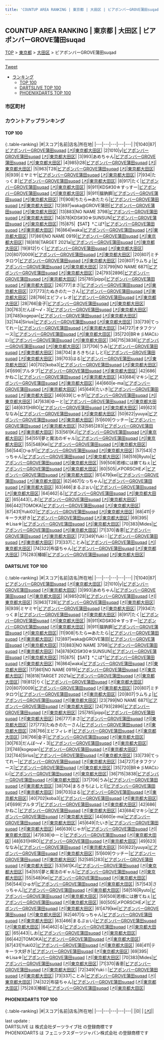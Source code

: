 ```yaml
---
title: 'COUNTUP AREA RANKING | 東京都 | 大田区 | ビアポンバーGROVE蒲田suqad'
---
```

## COUNTUP AREA RANKING | 東京都 | 大田区 | ビアポンバーGROVE蒲田suqad

[TOP](/darts/rank/) > [東京都](/darts/rank/東京都/) > [大田区](/darts/rank/東京都/大田区/) > ビアポンバーGROVE蒲田suqad

___

<a href="https://twitter.com/share?ref_src=twsrc%5Etfw" data-text="COUNTUP AREA RANKING | 東京都大田区ビアポンバーGROVE蒲田suqad" class="twitter-share-button" data-hashtags="DARTSLIVE,PHOENIXDARTS,darts,ダーツ" data-show-count="false">Tweet</a>

* [ランキング](#カウントアップランキング)
    * [TOP 100](#top-100)
    * [DARTSLIVE TOP 100](#dartslive-top-100)
    * [PHOENIXDARTS TOP 100](#phoenixdarts-top-100)

### 市区町村

<ul>

</ul>

### カウントアップランキング

#### TOP 100



{:.table-ranking}
|#|スコア|名前|店名|所在地|
|---|---|---|---|---|
|1|1040|<span class="rank-name-dl">87</span>|<a href="/darts/rank/shops/d3b8b5ba0610485afec1ae84bb28bd87.html">ビアポンバーGROVE蒲田suqad</a> <a href="https://search.dartslive.com/jp/shop/d3b8b5ba0610485afec1ae84bb28bd87">[↗]</a>|<a href="/darts/rank/東京都/大田区">東京都大田区</a>|
|2|1010|<span class="rank-name-dl">y</span>|<a href="/darts/rank/shops/d3b8b5ba0610485afec1ae84bb28bd87.html">ビアポンバーGROVE蒲田suqad</a> <a href="https://search.dartslive.com/jp/shop/d3b8b5ba0610485afec1ae84bb28bd87">[↗]</a>|<a href="/darts/rank/東京都/大田区">東京都大田区</a>|
|3|993|<span class="rank-name-dl">あめちゃん</span>|<a href="/darts/rank/shops/d3b8b5ba0610485afec1ae84bb28bd87.html">ビアポンバーGROVE蒲田suqad</a> <a href="https://search.dartslive.com/jp/shop/d3b8b5ba0610485afec1ae84bb28bd87">[↗]</a>|<a href="/darts/rank/東京都/大田区">東京都大田区</a>|
|4|985|<span class="rank-name-dl">t28</span>|<a href="/darts/rank/shops/d3b8b5ba0610485afec1ae84bb28bd87.html">ビアポンバーGROVE蒲田suqad</a> <a href="https://search.dartslive.com/jp/shop/d3b8b5ba0610485afec1ae84bb28bd87">[↗]</a>|<a href="/darts/rank/東京都/大田区">東京都大田区</a>|
|5|963|<span class="rank-name-dl">T28</span>|<a href="/darts/rank/shops/d3b8b5ba0610485afec1ae84bb28bd87.html">ビアポンバーGROVE蒲田suqad</a> <a href="https://search.dartslive.com/jp/shop/d3b8b5ba0610485afec1ae84bb28bd87">[↗]</a>|<a href="/darts/rank/東京都/大田区">東京都大田区</a>|
|6|939|<span class="rank-name-dl">ミヤミヤ</span>|<a href="/darts/rank/shops/d3b8b5ba0610485afec1ae84bb28bd87.html">ビアポンバーGROVE蒲田suqad</a> <a href="https://search.dartslive.com/jp/shop/d3b8b5ba0610485afec1ae84bb28bd87">[↗]</a>|<a href="/darts/rank/東京都/大田区">東京都大田区</a>|
|7|934|<span class="rank-name-dl">たっくま</span>|<a href="/darts/rank/shops/d3b8b5ba0610485afec1ae84bb28bd87.html">ビアポンバーGROVE蒲田suqad</a> <a href="https://search.dartslive.com/jp/shop/d3b8b5ba0610485afec1ae84bb28bd87">[↗]</a>|<a href="/darts/rank/東京都/大田区">東京都大田区</a>|
|8|917|<span class="rank-name-dl">たく</span>|<a href="/darts/rank/shops/d3b8b5ba0610485afec1ae84bb28bd87.html">ビアポンバーGROVE蒲田suqad</a> <a href="https://search.dartslive.com/jp/shop/d3b8b5ba0610485afec1ae84bb28bd87">[↗]</a>|<a href="/darts/rank/東京都/大田区">東京都大田区</a>|
|9|911|<span class="rank-name-dl">KDS#30☆すっすー</span>|<a href="/darts/rank/shops/d3b8b5ba0610485afec1ae84bb28bd87.html">ビアポンバーGROVE蒲田suqad</a> <a href="https://search.dartslive.com/jp/shop/d3b8b5ba0610485afec1ae84bb28bd87">[↗]</a>|<a href="/darts/rank/東京都/大田区">東京都大田区</a>|
|9|911|<span class="rank-name-dl">膃肭臍</span>|<a href="/darts/rank/shops/d3b8b5ba0610485afec1ae84bb28bd87.html">ビアポンバーGROVE蒲田suqad</a> <a href="https://search.dartslive.com/jp/shop/d3b8b5ba0610485afec1ae84bb28bd87">[↗]</a>|<a href="/darts/rank/東京都/大田区">東京都大田区</a>|
|11|908|<span class="rank-name-dl">ちたら∞あたたら</span>|<a href="/darts/rank/shops/d3b8b5ba0610485afec1ae84bb28bd87.html">ビアポンバーGROVE蒲田suqad</a> <a href="https://search.dartslive.com/jp/shop/d3b8b5ba0610485afec1ae84bb28bd87">[↗]</a>|<a href="/darts/rank/東京都/大田区">東京都大田区</a>|
|12|897|<span class="rank-name-dl">waka@GROVE蒲田</span>|<a href="/darts/rank/shops/d3b8b5ba0610485afec1ae84bb28bd87.html">ビアポンバーGROVE蒲田suqad</a> <a href="https://search.dartslive.com/jp/shop/d3b8b5ba0610485afec1ae84bb28bd87">[↗]</a>|<a href="/darts/rank/東京都/大田区">東京都大田区</a>|
|13|883|<span class="rank-name-dl">NO NAME 3798</span>|<a href="/darts/rank/shops/d3b8b5ba0610485afec1ae84bb28bd87.html">ビアポンバーGROVE蒲田suqad</a> <a href="https://search.dartslive.com/jp/shop/d3b8b5ba0610485afec1ae84bb28bd87">[↗]</a>|<a href="/darts/rank/東京都/大田区">東京都大田区</a>|
|14|878|<span class="rank-name-dl">KDS#30☆SUNSUN</span>|<a href="/darts/rank/shops/d3b8b5ba0610485afec1ae84bb28bd87.html">ビアポンバーGROVE蒲田suqad</a> <a href="https://search.dartslive.com/jp/shop/d3b8b5ba0610485afec1ae84bb28bd87">[↗]</a>|<a href="/darts/rank/東京都/大田区">東京都大田区</a>|
|15|875|<span class="rank-name-dl">【SAT】†こば†</span>|<a href="/darts/rank/shops/d3b8b5ba0610485afec1ae84bb28bd87.html">ビアポンバーGROVE蒲田suqad</a> <a href="https://search.dartslive.com/jp/shop/d3b8b5ba0610485afec1ae84bb28bd87">[↗]</a>|<a href="/darts/rank/東京都/大田区">東京都大田区</a>|
|16|864|<span class="rank-name-dl">waka</span>|<a href="/darts/rank/shops/d3b8b5ba0610485afec1ae84bb28bd87.html">ビアポンバーGROVE蒲田suqad</a> <a href="https://search.dartslive.com/jp/shop/d3b8b5ba0610485afec1ae84bb28bd87">[↗]</a>|<a href="/darts/rank/東京都/大田区">東京都大田区</a>|
|17|861|<span class="rank-name-dl">NO NAME 0919</span>|<a href="/darts/rank/shops/d3b8b5ba0610485afec1ae84bb28bd87.html">ビアポンバーGROVE蒲田suqad</a> <a href="https://search.dartslive.com/jp/shop/d3b8b5ba0610485afec1ae84bb28bd87">[↗]</a>|<a href="/darts/rank/東京都/大田区">東京都大田区</a>|
|18|818|<span class="rank-name-dl">TARGET 2021a</span>|<a href="/darts/rank/shops/d3b8b5ba0610485afec1ae84bb28bd87.html">ビアポンバーGROVE蒲田suqad</a> <a href="https://search.dartslive.com/jp/shop/d3b8b5ba0610485afec1ae84bb28bd87">[↗]</a>|<a href="/darts/rank/東京都/大田区">東京都大田区</a>|
|19|812|<span class="rank-name-dl">りく</span>|<a href="/darts/rank/shops/d3b8b5ba0610485afec1ae84bb28bd87.html">ビアポンバーGROVE蒲田suqad</a> <a href="https://search.dartslive.com/jp/shop/d3b8b5ba0610485afec1ae84bb28bd87">[↗]</a>|<a href="/darts/rank/東京都/大田区">東京都大田区</a>|
|20|807|<span class="rank-name-dl">0009</span>|<a href="/darts/rank/shops/d3b8b5ba0610485afec1ae84bb28bd87.html">ビアポンバーGROVE蒲田suqad</a> <a href="https://search.dartslive.com/jp/shop/d3b8b5ba0610485afec1ae84bb28bd87">[↗]</a>|<a href="/darts/rank/東京都/大田区">東京都大田区</a>|
|20|807|<span class="rank-name-dl">ミチタロウ</span>|<a href="/darts/rank/shops/d3b8b5ba0610485afec1ae84bb28bd87.html">ビアポンバーGROVE蒲田suqad</a> <a href="https://search.dartslive.com/jp/shop/d3b8b5ba0610485afec1ae84bb28bd87">[↗]</a>|<a href="/darts/rank/東京都/大田区">東京都大田区</a>|
|20|807|<span class="rank-name-dl">ラムちょ</span>|<a href="/darts/rank/shops/d3b8b5ba0610485afec1ae84bb28bd87.html">ビアポンバーGROVE蒲田suqad</a> <a href="https://search.dartslive.com/jp/shop/d3b8b5ba0610485afec1ae84bb28bd87">[↗]</a>|<a href="/darts/rank/東京都/大田区">東京都大田区</a>|
|23|799|<span class="rank-name-dl">NO NAME 6871</span>|<a href="/darts/rank/shops/d3b8b5ba0610485afec1ae84bb28bd87.html">ビアポンバーGROVE蒲田suqad</a> <a href="https://search.dartslive.com/jp/shop/d3b8b5ba0610485afec1ae84bb28bd87">[↗]</a>|<a href="/darts/rank/東京都/大田区">東京都大田区</a>|
|24|793|<span class="rank-name-dl">2896</span>|<a href="/darts/rank/shops/d3b8b5ba0610485afec1ae84bb28bd87.html">ビアポンバーGROVE蒲田suqad</a> <a href="https://search.dartslive.com/jp/shop/d3b8b5ba0610485afec1ae84bb28bd87">[↗]</a>|<a href="/darts/rank/東京都/大田区">東京都大田区</a>|
|25|785|<span class="rank-name-dl">pippi</span>|<a href="/darts/rank/shops/d3b8b5ba0610485afec1ae84bb28bd87.html">ビアポンバーGROVE蒲田suqad</a> <a href="https://search.dartslive.com/jp/shop/d3b8b5ba0610485afec1ae84bb28bd87">[↗]</a>|<a href="/darts/rank/東京都/大田区">東京都大田区</a>|
|26|777|<span class="rank-name-dl">まさ</span>|<a href="/darts/rank/shops/d3b8b5ba0610485afec1ae84bb28bd87.html">ビアポンバーGROVE蒲田suqad</a> <a href="https://search.dartslive.com/jp/shop/d3b8b5ba0610485afec1ae84bb28bd87">[↗]</a>|<a href="/darts/rank/東京都/大田区">東京都大田区</a>|
|27|773|<span class="rank-name-dl">たぬきのたーさん</span>|<a href="/darts/rank/shops/d3b8b5ba0610485afec1ae84bb28bd87.html">ビアポンバーGROVE蒲田suqad</a> <a href="https://search.dartslive.com/jp/shop/d3b8b5ba0610485afec1ae84bb28bd87">[↗]</a>|<a href="/darts/rank/東京都/大田区">東京都大田区</a>|
|28|766|<span class="rank-name-dl">エビフィレオ</span>|<a href="/darts/rank/shops/d3b8b5ba0610485afec1ae84bb28bd87.html">ビアポンバーGROVE蒲田suqad</a> <a href="https://search.dartslive.com/jp/shop/d3b8b5ba0610485afec1ae84bb28bd87">[↗]</a>|<a href="/darts/rank/東京都/大田区">東京都大田区</a>|
|28|766|<span class="rank-name-dl">金子</span>|<a href="/darts/rank/shops/d3b8b5ba0610485afec1ae84bb28bd87.html">ビアポンバーGROVE蒲田suqad</a> <a href="https://search.dartslive.com/jp/shop/d3b8b5ba0610485afec1ae84bb28bd87">[↗]</a>|<a href="/darts/rank/東京都/大田区">東京都大田区</a>|
|30|763|<span class="rank-name-dl">だんぼ〜√・3</span>|<a href="/darts/rank/shops/d3b8b5ba0610485afec1ae84bb28bd87.html">ビアポンバーGROVE蒲田suqad</a> <a href="https://search.dartslive.com/jp/shop/d3b8b5ba0610485afec1ae84bb28bd87">[↗]</a>|<a href="/darts/rank/東京都/大田区">東京都大田区</a>|
|31|748|<span class="rank-name-dl">kogepan</span>|<a href="/darts/rank/shops/d3b8b5ba0610485afec1ae84bb28bd87.html">ビアポンバーGROVE蒲田suqad</a> <a href="https://search.dartslive.com/jp/shop/d3b8b5ba0610485afec1ae84bb28bd87">[↗]</a>|<a href="/darts/rank/東京都/大田区">東京都大田区</a>|
|32|744|<span class="rank-name-dl">Sirius</span>|<a href="/darts/rank/shops/d3b8b5ba0610485afec1ae84bb28bd87.html">ビアポンバーGROVE蒲田suqad</a> <a href="https://search.dartslive.com/jp/shop/d3b8b5ba0610485afec1ae84bb28bd87">[↗]</a>|<a href="/darts/rank/東京都/大田区">東京都大田区</a>|
|33|739|<span class="rank-name-dl">てってれー</span>|<a href="/darts/rank/shops/d3b8b5ba0610485afec1ae84bb28bd87.html">ビアポンバーGROVE蒲田suqad</a> <a href="https://search.dartslive.com/jp/shop/d3b8b5ba0610485afec1ae84bb28bd87">[↗]</a>|<a href="/darts/rank/東京都/大田区">東京都大田区</a>|
|34|727|<span class="rank-name-dl">オタフクソース</span>|<a href="/darts/rank/shops/d3b8b5ba0610485afec1ae84bb28bd87.html">ビアポンバーGROVE蒲田suqad</a> <a href="https://search.dartslive.com/jp/shop/d3b8b5ba0610485afec1ae84bb28bd87">[↗]</a>|<a href="/darts/rank/東京都/大田区">東京都大田区</a>|
|35|720|<span class="rank-name-dl">BR☆彡MACﾙﾝﾙﾝ</span>|<a href="/darts/rank/shops/d3b8b5ba0610485afec1ae84bb28bd87.html">ビアポンバーGROVE蒲田suqad</a> <a href="https://search.dartslive.com/jp/shop/d3b8b5ba0610485afec1ae84bb28bd87">[↗]</a>|<a href="/darts/rank/東京都/大田区">東京都大田区</a>|
|36|715|<span class="rank-name-dl">3838</span>|<a href="/darts/rank/shops/d3b8b5ba0610485afec1ae84bb28bd87.html">ビアポンバーGROVE蒲田suqad</a> <a href="https://search.dartslive.com/jp/shop/d3b8b5ba0610485afec1ae84bb28bd87">[↗]</a>|<a href="/darts/rank/東京都/大田区">東京都大田区</a>|
|37|706|<span class="rank-name-dl">うみ</span>|<a href="/darts/rank/shops/d3b8b5ba0610485afec1ae84bb28bd87.html">ビアポンバーGROVE蒲田suqad</a> <a href="https://search.dartslive.com/jp/shop/d3b8b5ba0610485afec1ae84bb28bd87">[↗]</a>|<a href="/darts/rank/東京都/大田区">東京都大田区</a>|
|38|704|<span class="rank-name-dl">まろきち(よしと)</span>|<a href="/darts/rank/shops/d3b8b5ba0610485afec1ae84bb28bd87.html">ビアポンバーGROVE蒲田suqad</a> <a href="https://search.dartslive.com/jp/shop/d3b8b5ba0610485afec1ae84bb28bd87">[↗]</a>|<a href="/darts/rank/東京都/大田区">東京都大田区</a>|
|39|703|<span class="rank-name-dl">はる</span>|<a href="/darts/rank/shops/d3b8b5ba0610485afec1ae84bb28bd87.html">ビアポンバーGROVE蒲田suqad</a> <a href="https://search.dartslive.com/jp/shop/d3b8b5ba0610485afec1ae84bb28bd87">[↗]</a>|<a href="/darts/rank/東京都/大田区">東京都大田区</a>|
|40|702|<span class="rank-name-dl">koba3</span>|<a href="/darts/rank/shops/d3b8b5ba0610485afec1ae84bb28bd87.html">ビアポンバーGROVE蒲田suqad</a> <a href="https://search.dartslive.com/jp/shop/d3b8b5ba0610485afec1ae84bb28bd87">[↗]</a>|<a href="/darts/rank/東京都/大田区">東京都大田区</a>|
|41|699|<span class="rank-name-dl">プルタブ</span>|<a href="/darts/rank/shops/d3b8b5ba0610485afec1ae84bb28bd87.html">ビアポンバーGROVE蒲田suqad</a> <a href="https://search.dartslive.com/jp/shop/d3b8b5ba0610485afec1ae84bb28bd87">[↗]</a>|<a href="/darts/rank/東京都/大田区">東京都大田区</a>|
|42|686|<span class="rank-name-dl">かねこ</span>|<a href="/darts/rank/shops/d3b8b5ba0610485afec1ae84bb28bd87.html">ビアポンバーGROVE蒲田suqad</a> <a href="https://search.dartslive.com/jp/shop/d3b8b5ba0610485afec1ae84bb28bd87">[↗]</a>|<a href="/darts/rank/東京都/大田区">東京都大田区</a>|
|43|684|<span class="rank-name-dl">マキシ</span>|<a href="/darts/rank/shops/d3b8b5ba0610485afec1ae84bb28bd87.html">ビアポンバーGROVE蒲田suqad</a> <a href="https://search.dartslive.com/jp/shop/d3b8b5ba0610485afec1ae84bb28bd87">[↗]</a>|<a href="/darts/rank/東京都/大田区">東京都大田区</a>|
|44|660|<span class="rank-name-dl">e-ma</span>|<a href="/darts/rank/shops/d3b8b5ba0610485afec1ae84bb28bd87.html">ビアポンバーGROVE蒲田suqad</a> <a href="https://search.dartslive.com/jp/shop/d3b8b5ba0610485afec1ae84bb28bd87">[↗]</a>|<a href="/darts/rank/東京都/大田区">東京都大田区</a>|
|45|649|<span class="rank-name-dl">たいき</span>|<a href="/darts/rank/shops/d3b8b5ba0610485afec1ae84bb28bd87.html">ビアポンバーGROVE蒲田suqad</a> <a href="https://search.dartslive.com/jp/shop/d3b8b5ba0610485afec1ae84bb28bd87">[↗]</a>|<a href="/darts/rank/東京都/大田区">東京都大田区</a>|
|46|639|<span class="rank-name-dl">じゃが</span>|<a href="/darts/rank/shops/d3b8b5ba0610485afec1ae84bb28bd87.html">ビアポンバーGROVE蒲田suqad</a> <a href="https://search.dartslive.com/jp/shop/d3b8b5ba0610485afec1ae84bb28bd87">[↗]</a>|<a href="/darts/rank/東京都/大田区">東京都大田区</a>|
|47|638|<span class="rank-name-dl">ゆーと</span>|<a href="/darts/rank/shops/d3b8b5ba0610485afec1ae84bb28bd87.html">ビアポンバーGROVE蒲田suqad</a> <a href="https://search.dartslive.com/jp/shop/d3b8b5ba0610485afec1ae84bb28bd87">[↗]</a>|<a href="/darts/rank/東京都/大田区">東京都大田区</a>|
|48|631|<span class="rank-name-dl">HIRO</span>|<a href="/darts/rank/shops/d3b8b5ba0610485afec1ae84bb28bd87.html">ビアポンバーGROVE蒲田suqad</a> <a href="https://search.dartslive.com/jp/shop/d3b8b5ba0610485afec1ae84bb28bd87">[↗]</a>|<a href="/darts/rank/東京都/大田区">東京都大田区</a>|
|49|623|<span class="rank-name-dl">ななみ</span>|<a href="/darts/rank/shops/d3b8b5ba0610485afec1ae84bb28bd87.html">ビアポンバーGROVE蒲田suqad</a> <a href="https://search.dartslive.com/jp/shop/d3b8b5ba0610485afec1ae84bb28bd87">[↗]</a>|<a href="/darts/rank/東京都/大田区">東京都大田区</a>|
|50|622|<span class="rank-name-dl">yuuya</span>|<a href="/darts/rank/shops/d3b8b5ba0610485afec1ae84bb28bd87.html">ビアポンバーGROVE蒲田suqad</a> <a href="https://search.dartslive.com/jp/shop/d3b8b5ba0610485afec1ae84bb28bd87">[↗]</a>|<a href="/darts/rank/東京都/大田区">東京都大田区</a>|
|51|609|<span class="rank-name-dl">ウッチー</span>|<a href="/darts/rank/shops/d3b8b5ba0610485afec1ae84bb28bd87.html">ビアポンバーGROVE蒲田suqad</a> <a href="https://search.dartslive.com/jp/shop/d3b8b5ba0610485afec1ae84bb28bd87">[↗]</a>|<a href="/darts/rank/東京都/大田区">東京都大田区</a>|
|52|585|<span class="rank-name-dl">283</span>|<a href="/darts/rank/shops/d3b8b5ba0610485afec1ae84bb28bd87.html">ビアポンバーGROVE蒲田suqad</a> <a href="https://search.dartslive.com/jp/shop/d3b8b5ba0610485afec1ae84bb28bd87">[↗]</a>|<a href="/darts/rank/東京都/大田区">東京都大田区</a>|
|53|561|<span class="rank-name-dl">KJ</span>|<a href="/darts/rank/shops/d3b8b5ba0610485afec1ae84bb28bd87.html">ビアポンバーGROVE蒲田suqad</a> <a href="https://search.dartslive.com/jp/shop/d3b8b5ba0610485afec1ae84bb28bd87">[↗]</a>|<a href="/darts/rank/東京都/大田区">東京都大田区</a>|
|54|551|<span class="rank-name-dl">夢と魔法のギャル</span>|<a href="/darts/rank/shops/d3b8b5ba0610485afec1ae84bb28bd87.html">ビアポンバーGROVE蒲田suqad</a> <a href="https://search.dartslive.com/jp/shop/d3b8b5ba0610485afec1ae84bb28bd87">[↗]</a>|<a href="/darts/rank/東京都/大田区">東京都大田区</a>|
|55|548|<span class="rank-name-dl">Kei</span>|<a href="/darts/rank/shops/d3b8b5ba0610485afec1ae84bb28bd87.html">ビアポンバーGROVE蒲田suqad</a> <a href="https://search.dartslive.com/jp/shop/d3b8b5ba0610485afec1ae84bb28bd87">[↗]</a>|<a href="/darts/rank/東京都/大田区">東京都大田区</a>|
|56|544|<span class="rank-name-dl">ひゅが</span>|<a href="/darts/rank/shops/d3b8b5ba0610485afec1ae84bb28bd87.html">ビアポンバーGROVE蒲田suqad</a> <a href="https://search.dartslive.com/jp/shop/d3b8b5ba0610485afec1ae84bb28bd87">[↗]</a>|<a href="/darts/rank/東京都/大田区">東京都大田区</a>|
|57|543|<span class="rank-name-dl">さっちゃん</span>|<a href="/darts/rank/shops/d3b8b5ba0610485afec1ae84bb28bd87.html">ビアポンバーGROVE蒲田suqad</a> <a href="https://search.dartslive.com/jp/shop/d3b8b5ba0610485afec1ae84bb28bd87">[↗]</a>|<a href="/darts/rank/東京都/大田区">東京都大田区</a>|
|58|516|<span class="rank-name-dl">Ryuto</span>|<a href="/darts/rank/shops/d3b8b5ba0610485afec1ae84bb28bd87.html">ビアポンバーGROVE蒲田suqad</a> <a href="https://search.dartslive.com/jp/shop/d3b8b5ba0610485afec1ae84bb28bd87">[↗]</a>|<a href="/darts/rank/東京都/大田区">東京都大田区</a>|
|59|508|<span class="rank-name-dl">若様には勝てねぇ</span>|<a href="/darts/rank/shops/d3b8b5ba0610485afec1ae84bb28bd87.html">ビアポンバーGROVE蒲田suqad</a> <a href="https://search.dartslive.com/jp/shop/d3b8b5ba0610485afec1ae84bb28bd87">[↗]</a>|<a href="/darts/rank/東京都/大田区">東京都大田区</a>|
|60|505|<span class="rank-name-dl">〆PORSCHE〆</span>|<a href="/darts/rank/shops/d3b8b5ba0610485afec1ae84bb28bd87.html">ビアポンバーGROVE蒲田suqad</a> <a href="https://search.dartslive.com/jp/shop/d3b8b5ba0610485afec1ae84bb28bd87">[↗]</a>|<a href="/darts/rank/東京都/大田区">東京都大田区</a>|
|61|479|<span class="rank-name-dl">kei</span>|<a href="/darts/rank/shops/d3b8b5ba0610485afec1ae84bb28bd87.html">ビアポンバーGROVE蒲田suqad</a> <a href="https://search.dartslive.com/jp/shop/d3b8b5ba0610485afec1ae84bb28bd87">[↗]</a>|<a href="/darts/rank/東京都/大田区">東京都大田区</a>|
|62|467|<span class="rank-name-dl">なっちゃん</span>|<a href="/darts/rank/shops/d3b8b5ba0610485afec1ae84bb28bd87.html">ビアポンバーGROVE蒲田suqad</a> <a href="https://search.dartslive.com/jp/shop/d3b8b5ba0610485afec1ae84bb28bd87">[↗]</a>|<a href="/darts/rank/東京都/大田区">東京都大田区</a>|
|63|466|<span class="rank-name-dl">まるぷぉい</span>|<a href="/darts/rank/shops/d3b8b5ba0610485afec1ae84bb28bd87.html">ビアポンバーGROVE蒲田suqad</a> <a href="https://search.dartslive.com/jp/shop/d3b8b5ba0610485afec1ae84bb28bd87">[↗]</a>|<a href="/darts/rank/東京都/大田区">東京都大田区</a>|
|64|462|<span class="rank-name-dl">る</span>|<a href="/darts/rank/shops/d3b8b5ba0610485afec1ae84bb28bd87.html">ビアポンバーGROVE蒲田suqad</a> <a href="https://search.dartslive.com/jp/shop/d3b8b5ba0610485afec1ae84bb28bd87">[↗]</a>|<a href="/darts/rank/東京都/大田区">東京都大田区</a>|
|65|443|<span class="rank-name-dl">しお</span>|<a href="/darts/rank/shops/d3b8b5ba0610485afec1ae84bb28bd87.html">ビアポンバーGROVE蒲田suqad</a> <a href="https://search.dartslive.com/jp/shop/d3b8b5ba0610485afec1ae84bb28bd87">[↗]</a>|<a href="/darts/rank/東京都/大田区">東京都大田区</a>|
|66|442|<span class="rank-name-dl">TOMOKA</span>|<a href="/darts/rank/shops/d3b8b5ba0610485afec1ae84bb28bd87.html">ビアポンバーGROVE蒲田suqad</a> <a href="https://search.dartslive.com/jp/shop/d3b8b5ba0610485afec1ae84bb28bd87">[↗]</a>|<a href="/darts/rank/東京都/大田区">東京都大田区</a>|
|67|431|<span class="rank-name-dl">Yuki02</span>|<a href="/darts/rank/shops/d3b8b5ba0610485afec1ae84bb28bd87.html">ビアポンバーGROVE蒲田suqad</a> <a href="https://search.dartslive.com/jp/shop/d3b8b5ba0610485afec1ae84bb28bd87">[↗]</a>|<a href="/darts/rank/東京都/大田区">東京都大田区</a>|
|68|411|<span class="rank-name-dl">テキーラ大好き</span>|<a href="/darts/rank/shops/d3b8b5ba0610485afec1ae84bb28bd87.html">ビアポンバーGROVE蒲田suqad</a> <a href="https://search.dartslive.com/jp/shop/d3b8b5ba0610485afec1ae84bb28bd87">[↗]</a>|<a href="/darts/rank/東京都/大田区">東京都大田区</a>|
|69|395|<span class="rank-name-dl">☆Lisa☆</span>|<a href="/darts/rank/shops/d3b8b5ba0610485afec1ae84bb28bd87.html">ビアポンバーGROVE蒲田suqad</a> <a href="https://search.dartslive.com/jp/shop/d3b8b5ba0610485afec1ae84bb28bd87">[↗]</a>|<a href="/darts/rank/東京都/大田区">東京都大田区</a>|
|70|383|<span class="rank-name-dl">Mides</span>|<a href="/darts/rank/shops/d3b8b5ba0610485afec1ae84bb28bd87.html">ビアポンバーGROVE蒲田suqad</a> <a href="https://search.dartslive.com/jp/shop/d3b8b5ba0610485afec1ae84bb28bd87">[↗]</a>|<a href="/darts/rank/東京都/大田区">東京都大田区</a>|
|71|370|<span class="rank-name-dl">香恵</span>|<a href="/darts/rank/shops/d3b8b5ba0610485afec1ae84bb28bd87.html">ビアポンバーGROVE蒲田suqad</a> <a href="https://search.dartslive.com/jp/shop/d3b8b5ba0610485afec1ae84bb28bd87">[↗]</a>|<a href="/darts/rank/東京都/大田区">東京都大田区</a>|
|72|349|<span class="rank-name-dl">Yuki☃︎</span>|<a href="/darts/rank/shops/d3b8b5ba0610485afec1ae84bb28bd87.html">ビアポンバーGROVE蒲田suqad</a> <a href="https://search.dartslive.com/jp/shop/d3b8b5ba0610485afec1ae84bb28bd87">[↗]</a>|<a href="/darts/rank/東京都/大田区">東京都大田区</a>|
|73|337|<span class="rank-name-dl">ことみ</span>|<a href="/darts/rank/shops/d3b8b5ba0610485afec1ae84bb28bd87.html">ビアポンバーGROVE蒲田suqad</a> <a href="https://search.dartslive.com/jp/shop/d3b8b5ba0610485afec1ae84bb28bd87">[↗]</a>|<a href="/darts/rank/東京都/大田区">東京都大田区</a>|
|74|322|<span class="rank-name-dl">布袋ちゃん</span>|<a href="/darts/rank/shops/d3b8b5ba0610485afec1ae84bb28bd87.html">ビアポンバーGROVE蒲田suqad</a> <a href="https://search.dartslive.com/jp/shop/d3b8b5ba0610485afec1ae84bb28bd87">[↗]</a>|<a href="/darts/rank/東京都/大田区">東京都大田区</a>|
|75|283|<span class="rank-name-dl">椿姫</span>|<a href="/darts/rank/shops/d3b8b5ba0610485afec1ae84bb28bd87.html">ビアポンバーGROVE蒲田suqad</a> <a href="https://search.dartslive.com/jp/shop/d3b8b5ba0610485afec1ae84bb28bd87">[↗]</a>|<a href="/darts/rank/東京都/大田区">東京都大田区</a>|


#### DARTSLIVE TOP 100



{:.table-ranking}
|#|スコア|名前|店名|所在地|
|---|---|---|---|---|
|1|1040|<span class="rank-name-dl">87</span>|<a href="/darts/rank/shops/d3b8b5ba0610485afec1ae84bb28bd87.html">ビアポンバーGROVE蒲田suqad</a> <a href="https://search.dartslive.com/jp/shop/d3b8b5ba0610485afec1ae84bb28bd87">[↗]</a>|<a href="/darts/rank/東京都/大田区">東京都大田区</a>|
|2|1010|<span class="rank-name-dl">y</span>|<a href="/darts/rank/shops/d3b8b5ba0610485afec1ae84bb28bd87.html">ビアポンバーGROVE蒲田suqad</a> <a href="https://search.dartslive.com/jp/shop/d3b8b5ba0610485afec1ae84bb28bd87">[↗]</a>|<a href="/darts/rank/東京都/大田区">東京都大田区</a>|
|3|993|<span class="rank-name-dl">あめちゃん</span>|<a href="/darts/rank/shops/d3b8b5ba0610485afec1ae84bb28bd87.html">ビアポンバーGROVE蒲田suqad</a> <a href="https://search.dartslive.com/jp/shop/d3b8b5ba0610485afec1ae84bb28bd87">[↗]</a>|<a href="/darts/rank/東京都/大田区">東京都大田区</a>|
|4|985|<span class="rank-name-dl">t28</span>|<a href="/darts/rank/shops/d3b8b5ba0610485afec1ae84bb28bd87.html">ビアポンバーGROVE蒲田suqad</a> <a href="https://search.dartslive.com/jp/shop/d3b8b5ba0610485afec1ae84bb28bd87">[↗]</a>|<a href="/darts/rank/東京都/大田区">東京都大田区</a>|
|5|963|<span class="rank-name-dl">T28</span>|<a href="/darts/rank/shops/d3b8b5ba0610485afec1ae84bb28bd87.html">ビアポンバーGROVE蒲田suqad</a> <a href="https://search.dartslive.com/jp/shop/d3b8b5ba0610485afec1ae84bb28bd87">[↗]</a>|<a href="/darts/rank/東京都/大田区">東京都大田区</a>|
|6|939|<span class="rank-name-dl">ミヤミヤ</span>|<a href="/darts/rank/shops/d3b8b5ba0610485afec1ae84bb28bd87.html">ビアポンバーGROVE蒲田suqad</a> <a href="https://search.dartslive.com/jp/shop/d3b8b5ba0610485afec1ae84bb28bd87">[↗]</a>|<a href="/darts/rank/東京都/大田区">東京都大田区</a>|
|7|934|<span class="rank-name-dl">たっくま</span>|<a href="/darts/rank/shops/d3b8b5ba0610485afec1ae84bb28bd87.html">ビアポンバーGROVE蒲田suqad</a> <a href="https://search.dartslive.com/jp/shop/d3b8b5ba0610485afec1ae84bb28bd87">[↗]</a>|<a href="/darts/rank/東京都/大田区">東京都大田区</a>|
|8|917|<span class="rank-name-dl">たく</span>|<a href="/darts/rank/shops/d3b8b5ba0610485afec1ae84bb28bd87.html">ビアポンバーGROVE蒲田suqad</a> <a href="https://search.dartslive.com/jp/shop/d3b8b5ba0610485afec1ae84bb28bd87">[↗]</a>|<a href="/darts/rank/東京都/大田区">東京都大田区</a>|
|9|911|<span class="rank-name-dl">KDS#30☆すっすー</span>|<a href="/darts/rank/shops/d3b8b5ba0610485afec1ae84bb28bd87.html">ビアポンバーGROVE蒲田suqad</a> <a href="https://search.dartslive.com/jp/shop/d3b8b5ba0610485afec1ae84bb28bd87">[↗]</a>|<a href="/darts/rank/東京都/大田区">東京都大田区</a>|
|9|911|<span class="rank-name-dl">膃肭臍</span>|<a href="/darts/rank/shops/d3b8b5ba0610485afec1ae84bb28bd87.html">ビアポンバーGROVE蒲田suqad</a> <a href="https://search.dartslive.com/jp/shop/d3b8b5ba0610485afec1ae84bb28bd87">[↗]</a>|<a href="/darts/rank/東京都/大田区">東京都大田区</a>|
|11|908|<span class="rank-name-dl">ちたら∞あたたら</span>|<a href="/darts/rank/shops/d3b8b5ba0610485afec1ae84bb28bd87.html">ビアポンバーGROVE蒲田suqad</a> <a href="https://search.dartslive.com/jp/shop/d3b8b5ba0610485afec1ae84bb28bd87">[↗]</a>|<a href="/darts/rank/東京都/大田区">東京都大田区</a>|
|12|897|<span class="rank-name-dl">waka@GROVE蒲田</span>|<a href="/darts/rank/shops/d3b8b5ba0610485afec1ae84bb28bd87.html">ビアポンバーGROVE蒲田suqad</a> <a href="https://search.dartslive.com/jp/shop/d3b8b5ba0610485afec1ae84bb28bd87">[↗]</a>|<a href="/darts/rank/東京都/大田区">東京都大田区</a>|
|13|883|<span class="rank-name-dl">NO NAME 3798</span>|<a href="/darts/rank/shops/d3b8b5ba0610485afec1ae84bb28bd87.html">ビアポンバーGROVE蒲田suqad</a> <a href="https://search.dartslive.com/jp/shop/d3b8b5ba0610485afec1ae84bb28bd87">[↗]</a>|<a href="/darts/rank/東京都/大田区">東京都大田区</a>|
|14|878|<span class="rank-name-dl">KDS#30☆SUNSUN</span>|<a href="/darts/rank/shops/d3b8b5ba0610485afec1ae84bb28bd87.html">ビアポンバーGROVE蒲田suqad</a> <a href="https://search.dartslive.com/jp/shop/d3b8b5ba0610485afec1ae84bb28bd87">[↗]</a>|<a href="/darts/rank/東京都/大田区">東京都大田区</a>|
|15|875|<span class="rank-name-dl">【SAT】†こば†</span>|<a href="/darts/rank/shops/d3b8b5ba0610485afec1ae84bb28bd87.html">ビアポンバーGROVE蒲田suqad</a> <a href="https://search.dartslive.com/jp/shop/d3b8b5ba0610485afec1ae84bb28bd87">[↗]</a>|<a href="/darts/rank/東京都/大田区">東京都大田区</a>|
|16|864|<span class="rank-name-dl">waka</span>|<a href="/darts/rank/shops/d3b8b5ba0610485afec1ae84bb28bd87.html">ビアポンバーGROVE蒲田suqad</a> <a href="https://search.dartslive.com/jp/shop/d3b8b5ba0610485afec1ae84bb28bd87">[↗]</a>|<a href="/darts/rank/東京都/大田区">東京都大田区</a>|
|17|861|<span class="rank-name-dl">NO NAME 0919</span>|<a href="/darts/rank/shops/d3b8b5ba0610485afec1ae84bb28bd87.html">ビアポンバーGROVE蒲田suqad</a> <a href="https://search.dartslive.com/jp/shop/d3b8b5ba0610485afec1ae84bb28bd87">[↗]</a>|<a href="/darts/rank/東京都/大田区">東京都大田区</a>|
|18|818|<span class="rank-name-dl">TARGET 2021a</span>|<a href="/darts/rank/shops/d3b8b5ba0610485afec1ae84bb28bd87.html">ビアポンバーGROVE蒲田suqad</a> <a href="https://search.dartslive.com/jp/shop/d3b8b5ba0610485afec1ae84bb28bd87">[↗]</a>|<a href="/darts/rank/東京都/大田区">東京都大田区</a>|
|19|812|<span class="rank-name-dl">りく</span>|<a href="/darts/rank/shops/d3b8b5ba0610485afec1ae84bb28bd87.html">ビアポンバーGROVE蒲田suqad</a> <a href="https://search.dartslive.com/jp/shop/d3b8b5ba0610485afec1ae84bb28bd87">[↗]</a>|<a href="/darts/rank/東京都/大田区">東京都大田区</a>|
|20|807|<span class="rank-name-dl">0009</span>|<a href="/darts/rank/shops/d3b8b5ba0610485afec1ae84bb28bd87.html">ビアポンバーGROVE蒲田suqad</a> <a href="https://search.dartslive.com/jp/shop/d3b8b5ba0610485afec1ae84bb28bd87">[↗]</a>|<a href="/darts/rank/東京都/大田区">東京都大田区</a>|
|20|807|<span class="rank-name-dl">ミチタロウ</span>|<a href="/darts/rank/shops/d3b8b5ba0610485afec1ae84bb28bd87.html">ビアポンバーGROVE蒲田suqad</a> <a href="https://search.dartslive.com/jp/shop/d3b8b5ba0610485afec1ae84bb28bd87">[↗]</a>|<a href="/darts/rank/東京都/大田区">東京都大田区</a>|
|20|807|<span class="rank-name-dl">ラムちょ</span>|<a href="/darts/rank/shops/d3b8b5ba0610485afec1ae84bb28bd87.html">ビアポンバーGROVE蒲田suqad</a> <a href="https://search.dartslive.com/jp/shop/d3b8b5ba0610485afec1ae84bb28bd87">[↗]</a>|<a href="/darts/rank/東京都/大田区">東京都大田区</a>|
|23|799|<span class="rank-name-dl">NO NAME 6871</span>|<a href="/darts/rank/shops/d3b8b5ba0610485afec1ae84bb28bd87.html">ビアポンバーGROVE蒲田suqad</a> <a href="https://search.dartslive.com/jp/shop/d3b8b5ba0610485afec1ae84bb28bd87">[↗]</a>|<a href="/darts/rank/東京都/大田区">東京都大田区</a>|
|24|793|<span class="rank-name-dl">2896</span>|<a href="/darts/rank/shops/d3b8b5ba0610485afec1ae84bb28bd87.html">ビアポンバーGROVE蒲田suqad</a> <a href="https://search.dartslive.com/jp/shop/d3b8b5ba0610485afec1ae84bb28bd87">[↗]</a>|<a href="/darts/rank/東京都/大田区">東京都大田区</a>|
|25|785|<span class="rank-name-dl">pippi</span>|<a href="/darts/rank/shops/d3b8b5ba0610485afec1ae84bb28bd87.html">ビアポンバーGROVE蒲田suqad</a> <a href="https://search.dartslive.com/jp/shop/d3b8b5ba0610485afec1ae84bb28bd87">[↗]</a>|<a href="/darts/rank/東京都/大田区">東京都大田区</a>|
|26|777|<span class="rank-name-dl">まさ</span>|<a href="/darts/rank/shops/d3b8b5ba0610485afec1ae84bb28bd87.html">ビアポンバーGROVE蒲田suqad</a> <a href="https://search.dartslive.com/jp/shop/d3b8b5ba0610485afec1ae84bb28bd87">[↗]</a>|<a href="/darts/rank/東京都/大田区">東京都大田区</a>|
|27|773|<span class="rank-name-dl">たぬきのたーさん</span>|<a href="/darts/rank/shops/d3b8b5ba0610485afec1ae84bb28bd87.html">ビアポンバーGROVE蒲田suqad</a> <a href="https://search.dartslive.com/jp/shop/d3b8b5ba0610485afec1ae84bb28bd87">[↗]</a>|<a href="/darts/rank/東京都/大田区">東京都大田区</a>|
|28|766|<span class="rank-name-dl">エビフィレオ</span>|<a href="/darts/rank/shops/d3b8b5ba0610485afec1ae84bb28bd87.html">ビアポンバーGROVE蒲田suqad</a> <a href="https://search.dartslive.com/jp/shop/d3b8b5ba0610485afec1ae84bb28bd87">[↗]</a>|<a href="/darts/rank/東京都/大田区">東京都大田区</a>|
|28|766|<span class="rank-name-dl">金子</span>|<a href="/darts/rank/shops/d3b8b5ba0610485afec1ae84bb28bd87.html">ビアポンバーGROVE蒲田suqad</a> <a href="https://search.dartslive.com/jp/shop/d3b8b5ba0610485afec1ae84bb28bd87">[↗]</a>|<a href="/darts/rank/東京都/大田区">東京都大田区</a>|
|30|763|<span class="rank-name-dl">だんぼ〜√・3</span>|<a href="/darts/rank/shops/d3b8b5ba0610485afec1ae84bb28bd87.html">ビアポンバーGROVE蒲田suqad</a> <a href="https://search.dartslive.com/jp/shop/d3b8b5ba0610485afec1ae84bb28bd87">[↗]</a>|<a href="/darts/rank/東京都/大田区">東京都大田区</a>|
|31|748|<span class="rank-name-dl">kogepan</span>|<a href="/darts/rank/shops/d3b8b5ba0610485afec1ae84bb28bd87.html">ビアポンバーGROVE蒲田suqad</a> <a href="https://search.dartslive.com/jp/shop/d3b8b5ba0610485afec1ae84bb28bd87">[↗]</a>|<a href="/darts/rank/東京都/大田区">東京都大田区</a>|
|32|744|<span class="rank-name-dl">Sirius</span>|<a href="/darts/rank/shops/d3b8b5ba0610485afec1ae84bb28bd87.html">ビアポンバーGROVE蒲田suqad</a> <a href="https://search.dartslive.com/jp/shop/d3b8b5ba0610485afec1ae84bb28bd87">[↗]</a>|<a href="/darts/rank/東京都/大田区">東京都大田区</a>|
|33|739|<span class="rank-name-dl">てってれー</span>|<a href="/darts/rank/shops/d3b8b5ba0610485afec1ae84bb28bd87.html">ビアポンバーGROVE蒲田suqad</a> <a href="https://search.dartslive.com/jp/shop/d3b8b5ba0610485afec1ae84bb28bd87">[↗]</a>|<a href="/darts/rank/東京都/大田区">東京都大田区</a>|
|34|727|<span class="rank-name-dl">オタフクソース</span>|<a href="/darts/rank/shops/d3b8b5ba0610485afec1ae84bb28bd87.html">ビアポンバーGROVE蒲田suqad</a> <a href="https://search.dartslive.com/jp/shop/d3b8b5ba0610485afec1ae84bb28bd87">[↗]</a>|<a href="/darts/rank/東京都/大田区">東京都大田区</a>|
|35|720|<span class="rank-name-dl">BR☆彡MACﾙﾝﾙﾝ</span>|<a href="/darts/rank/shops/d3b8b5ba0610485afec1ae84bb28bd87.html">ビアポンバーGROVE蒲田suqad</a> <a href="https://search.dartslive.com/jp/shop/d3b8b5ba0610485afec1ae84bb28bd87">[↗]</a>|<a href="/darts/rank/東京都/大田区">東京都大田区</a>|
|36|715|<span class="rank-name-dl">3838</span>|<a href="/darts/rank/shops/d3b8b5ba0610485afec1ae84bb28bd87.html">ビアポンバーGROVE蒲田suqad</a> <a href="https://search.dartslive.com/jp/shop/d3b8b5ba0610485afec1ae84bb28bd87">[↗]</a>|<a href="/darts/rank/東京都/大田区">東京都大田区</a>|
|37|706|<span class="rank-name-dl">うみ</span>|<a href="/darts/rank/shops/d3b8b5ba0610485afec1ae84bb28bd87.html">ビアポンバーGROVE蒲田suqad</a> <a href="https://search.dartslive.com/jp/shop/d3b8b5ba0610485afec1ae84bb28bd87">[↗]</a>|<a href="/darts/rank/東京都/大田区">東京都大田区</a>|
|38|704|<span class="rank-name-dl">まろきち(よしと)</span>|<a href="/darts/rank/shops/d3b8b5ba0610485afec1ae84bb28bd87.html">ビアポンバーGROVE蒲田suqad</a> <a href="https://search.dartslive.com/jp/shop/d3b8b5ba0610485afec1ae84bb28bd87">[↗]</a>|<a href="/darts/rank/東京都/大田区">東京都大田区</a>|
|39|703|<span class="rank-name-dl">はる</span>|<a href="/darts/rank/shops/d3b8b5ba0610485afec1ae84bb28bd87.html">ビアポンバーGROVE蒲田suqad</a> <a href="https://search.dartslive.com/jp/shop/d3b8b5ba0610485afec1ae84bb28bd87">[↗]</a>|<a href="/darts/rank/東京都/大田区">東京都大田区</a>|
|40|702|<span class="rank-name-dl">koba3</span>|<a href="/darts/rank/shops/d3b8b5ba0610485afec1ae84bb28bd87.html">ビアポンバーGROVE蒲田suqad</a> <a href="https://search.dartslive.com/jp/shop/d3b8b5ba0610485afec1ae84bb28bd87">[↗]</a>|<a href="/darts/rank/東京都/大田区">東京都大田区</a>|
|41|699|<span class="rank-name-dl">プルタブ</span>|<a href="/darts/rank/shops/d3b8b5ba0610485afec1ae84bb28bd87.html">ビアポンバーGROVE蒲田suqad</a> <a href="https://search.dartslive.com/jp/shop/d3b8b5ba0610485afec1ae84bb28bd87">[↗]</a>|<a href="/darts/rank/東京都/大田区">東京都大田区</a>|
|42|686|<span class="rank-name-dl">かねこ</span>|<a href="/darts/rank/shops/d3b8b5ba0610485afec1ae84bb28bd87.html">ビアポンバーGROVE蒲田suqad</a> <a href="https://search.dartslive.com/jp/shop/d3b8b5ba0610485afec1ae84bb28bd87">[↗]</a>|<a href="/darts/rank/東京都/大田区">東京都大田区</a>|
|43|684|<span class="rank-name-dl">マキシ</span>|<a href="/darts/rank/shops/d3b8b5ba0610485afec1ae84bb28bd87.html">ビアポンバーGROVE蒲田suqad</a> <a href="https://search.dartslive.com/jp/shop/d3b8b5ba0610485afec1ae84bb28bd87">[↗]</a>|<a href="/darts/rank/東京都/大田区">東京都大田区</a>|
|44|660|<span class="rank-name-dl">e-ma</span>|<a href="/darts/rank/shops/d3b8b5ba0610485afec1ae84bb28bd87.html">ビアポンバーGROVE蒲田suqad</a> <a href="https://search.dartslive.com/jp/shop/d3b8b5ba0610485afec1ae84bb28bd87">[↗]</a>|<a href="/darts/rank/東京都/大田区">東京都大田区</a>|
|45|649|<span class="rank-name-dl">たいき</span>|<a href="/darts/rank/shops/d3b8b5ba0610485afec1ae84bb28bd87.html">ビアポンバーGROVE蒲田suqad</a> <a href="https://search.dartslive.com/jp/shop/d3b8b5ba0610485afec1ae84bb28bd87">[↗]</a>|<a href="/darts/rank/東京都/大田区">東京都大田区</a>|
|46|639|<span class="rank-name-dl">じゃが</span>|<a href="/darts/rank/shops/d3b8b5ba0610485afec1ae84bb28bd87.html">ビアポンバーGROVE蒲田suqad</a> <a href="https://search.dartslive.com/jp/shop/d3b8b5ba0610485afec1ae84bb28bd87">[↗]</a>|<a href="/darts/rank/東京都/大田区">東京都大田区</a>|
|47|638|<span class="rank-name-dl">ゆーと</span>|<a href="/darts/rank/shops/d3b8b5ba0610485afec1ae84bb28bd87.html">ビアポンバーGROVE蒲田suqad</a> <a href="https://search.dartslive.com/jp/shop/d3b8b5ba0610485afec1ae84bb28bd87">[↗]</a>|<a href="/darts/rank/東京都/大田区">東京都大田区</a>|
|48|631|<span class="rank-name-dl">HIRO</span>|<a href="/darts/rank/shops/d3b8b5ba0610485afec1ae84bb28bd87.html">ビアポンバーGROVE蒲田suqad</a> <a href="https://search.dartslive.com/jp/shop/d3b8b5ba0610485afec1ae84bb28bd87">[↗]</a>|<a href="/darts/rank/東京都/大田区">東京都大田区</a>|
|49|623|<span class="rank-name-dl">ななみ</span>|<a href="/darts/rank/shops/d3b8b5ba0610485afec1ae84bb28bd87.html">ビアポンバーGROVE蒲田suqad</a> <a href="https://search.dartslive.com/jp/shop/d3b8b5ba0610485afec1ae84bb28bd87">[↗]</a>|<a href="/darts/rank/東京都/大田区">東京都大田区</a>|
|50|622|<span class="rank-name-dl">yuuya</span>|<a href="/darts/rank/shops/d3b8b5ba0610485afec1ae84bb28bd87.html">ビアポンバーGROVE蒲田suqad</a> <a href="https://search.dartslive.com/jp/shop/d3b8b5ba0610485afec1ae84bb28bd87">[↗]</a>|<a href="/darts/rank/東京都/大田区">東京都大田区</a>|
|51|609|<span class="rank-name-dl">ウッチー</span>|<a href="/darts/rank/shops/d3b8b5ba0610485afec1ae84bb28bd87.html">ビアポンバーGROVE蒲田suqad</a> <a href="https://search.dartslive.com/jp/shop/d3b8b5ba0610485afec1ae84bb28bd87">[↗]</a>|<a href="/darts/rank/東京都/大田区">東京都大田区</a>|
|52|585|<span class="rank-name-dl">283</span>|<a href="/darts/rank/shops/d3b8b5ba0610485afec1ae84bb28bd87.html">ビアポンバーGROVE蒲田suqad</a> <a href="https://search.dartslive.com/jp/shop/d3b8b5ba0610485afec1ae84bb28bd87">[↗]</a>|<a href="/darts/rank/東京都/大田区">東京都大田区</a>|
|53|561|<span class="rank-name-dl">KJ</span>|<a href="/darts/rank/shops/d3b8b5ba0610485afec1ae84bb28bd87.html">ビアポンバーGROVE蒲田suqad</a> <a href="https://search.dartslive.com/jp/shop/d3b8b5ba0610485afec1ae84bb28bd87">[↗]</a>|<a href="/darts/rank/東京都/大田区">東京都大田区</a>|
|54|551|<span class="rank-name-dl">夢と魔法のギャル</span>|<a href="/darts/rank/shops/d3b8b5ba0610485afec1ae84bb28bd87.html">ビアポンバーGROVE蒲田suqad</a> <a href="https://search.dartslive.com/jp/shop/d3b8b5ba0610485afec1ae84bb28bd87">[↗]</a>|<a href="/darts/rank/東京都/大田区">東京都大田区</a>|
|55|548|<span class="rank-name-dl">Kei</span>|<a href="/darts/rank/shops/d3b8b5ba0610485afec1ae84bb28bd87.html">ビアポンバーGROVE蒲田suqad</a> <a href="https://search.dartslive.com/jp/shop/d3b8b5ba0610485afec1ae84bb28bd87">[↗]</a>|<a href="/darts/rank/東京都/大田区">東京都大田区</a>|
|56|544|<span class="rank-name-dl">ひゅが</span>|<a href="/darts/rank/shops/d3b8b5ba0610485afec1ae84bb28bd87.html">ビアポンバーGROVE蒲田suqad</a> <a href="https://search.dartslive.com/jp/shop/d3b8b5ba0610485afec1ae84bb28bd87">[↗]</a>|<a href="/darts/rank/東京都/大田区">東京都大田区</a>|
|57|543|<span class="rank-name-dl">さっちゃん</span>|<a href="/darts/rank/shops/d3b8b5ba0610485afec1ae84bb28bd87.html">ビアポンバーGROVE蒲田suqad</a> <a href="https://search.dartslive.com/jp/shop/d3b8b5ba0610485afec1ae84bb28bd87">[↗]</a>|<a href="/darts/rank/東京都/大田区">東京都大田区</a>|
|58|516|<span class="rank-name-dl">Ryuto</span>|<a href="/darts/rank/shops/d3b8b5ba0610485afec1ae84bb28bd87.html">ビアポンバーGROVE蒲田suqad</a> <a href="https://search.dartslive.com/jp/shop/d3b8b5ba0610485afec1ae84bb28bd87">[↗]</a>|<a href="/darts/rank/東京都/大田区">東京都大田区</a>|
|59|508|<span class="rank-name-dl">若様には勝てねぇ</span>|<a href="/darts/rank/shops/d3b8b5ba0610485afec1ae84bb28bd87.html">ビアポンバーGROVE蒲田suqad</a> <a href="https://search.dartslive.com/jp/shop/d3b8b5ba0610485afec1ae84bb28bd87">[↗]</a>|<a href="/darts/rank/東京都/大田区">東京都大田区</a>|
|60|505|<span class="rank-name-dl">〆PORSCHE〆</span>|<a href="/darts/rank/shops/d3b8b5ba0610485afec1ae84bb28bd87.html">ビアポンバーGROVE蒲田suqad</a> <a href="https://search.dartslive.com/jp/shop/d3b8b5ba0610485afec1ae84bb28bd87">[↗]</a>|<a href="/darts/rank/東京都/大田区">東京都大田区</a>|
|61|479|<span class="rank-name-dl">kei</span>|<a href="/darts/rank/shops/d3b8b5ba0610485afec1ae84bb28bd87.html">ビアポンバーGROVE蒲田suqad</a> <a href="https://search.dartslive.com/jp/shop/d3b8b5ba0610485afec1ae84bb28bd87">[↗]</a>|<a href="/darts/rank/東京都/大田区">東京都大田区</a>|
|62|467|<span class="rank-name-dl">なっちゃん</span>|<a href="/darts/rank/shops/d3b8b5ba0610485afec1ae84bb28bd87.html">ビアポンバーGROVE蒲田suqad</a> <a href="https://search.dartslive.com/jp/shop/d3b8b5ba0610485afec1ae84bb28bd87">[↗]</a>|<a href="/darts/rank/東京都/大田区">東京都大田区</a>|
|63|466|<span class="rank-name-dl">まるぷぉい</span>|<a href="/darts/rank/shops/d3b8b5ba0610485afec1ae84bb28bd87.html">ビアポンバーGROVE蒲田suqad</a> <a href="https://search.dartslive.com/jp/shop/d3b8b5ba0610485afec1ae84bb28bd87">[↗]</a>|<a href="/darts/rank/東京都/大田区">東京都大田区</a>|
|64|462|<span class="rank-name-dl">る</span>|<a href="/darts/rank/shops/d3b8b5ba0610485afec1ae84bb28bd87.html">ビアポンバーGROVE蒲田suqad</a> <a href="https://search.dartslive.com/jp/shop/d3b8b5ba0610485afec1ae84bb28bd87">[↗]</a>|<a href="/darts/rank/東京都/大田区">東京都大田区</a>|
|65|443|<span class="rank-name-dl">しお</span>|<a href="/darts/rank/shops/d3b8b5ba0610485afec1ae84bb28bd87.html">ビアポンバーGROVE蒲田suqad</a> <a href="https://search.dartslive.com/jp/shop/d3b8b5ba0610485afec1ae84bb28bd87">[↗]</a>|<a href="/darts/rank/東京都/大田区">東京都大田区</a>|
|66|442|<span class="rank-name-dl">TOMOKA</span>|<a href="/darts/rank/shops/d3b8b5ba0610485afec1ae84bb28bd87.html">ビアポンバーGROVE蒲田suqad</a> <a href="https://search.dartslive.com/jp/shop/d3b8b5ba0610485afec1ae84bb28bd87">[↗]</a>|<a href="/darts/rank/東京都/大田区">東京都大田区</a>|
|67|431|<span class="rank-name-dl">Yuki02</span>|<a href="/darts/rank/shops/d3b8b5ba0610485afec1ae84bb28bd87.html">ビアポンバーGROVE蒲田suqad</a> <a href="https://search.dartslive.com/jp/shop/d3b8b5ba0610485afec1ae84bb28bd87">[↗]</a>|<a href="/darts/rank/東京都/大田区">東京都大田区</a>|
|68|411|<span class="rank-name-dl">テキーラ大好き</span>|<a href="/darts/rank/shops/d3b8b5ba0610485afec1ae84bb28bd87.html">ビアポンバーGROVE蒲田suqad</a> <a href="https://search.dartslive.com/jp/shop/d3b8b5ba0610485afec1ae84bb28bd87">[↗]</a>|<a href="/darts/rank/東京都/大田区">東京都大田区</a>|
|69|395|<span class="rank-name-dl">☆Lisa☆</span>|<a href="/darts/rank/shops/d3b8b5ba0610485afec1ae84bb28bd87.html">ビアポンバーGROVE蒲田suqad</a> <a href="https://search.dartslive.com/jp/shop/d3b8b5ba0610485afec1ae84bb28bd87">[↗]</a>|<a href="/darts/rank/東京都/大田区">東京都大田区</a>|
|70|383|<span class="rank-name-dl">Mides</span>|<a href="/darts/rank/shops/d3b8b5ba0610485afec1ae84bb28bd87.html">ビアポンバーGROVE蒲田suqad</a> <a href="https://search.dartslive.com/jp/shop/d3b8b5ba0610485afec1ae84bb28bd87">[↗]</a>|<a href="/darts/rank/東京都/大田区">東京都大田区</a>|
|71|370|<span class="rank-name-dl">香恵</span>|<a href="/darts/rank/shops/d3b8b5ba0610485afec1ae84bb28bd87.html">ビアポンバーGROVE蒲田suqad</a> <a href="https://search.dartslive.com/jp/shop/d3b8b5ba0610485afec1ae84bb28bd87">[↗]</a>|<a href="/darts/rank/東京都/大田区">東京都大田区</a>|
|72|349|<span class="rank-name-dl">Yuki☃︎</span>|<a href="/darts/rank/shops/d3b8b5ba0610485afec1ae84bb28bd87.html">ビアポンバーGROVE蒲田suqad</a> <a href="https://search.dartslive.com/jp/shop/d3b8b5ba0610485afec1ae84bb28bd87">[↗]</a>|<a href="/darts/rank/東京都/大田区">東京都大田区</a>|
|73|337|<span class="rank-name-dl">ことみ</span>|<a href="/darts/rank/shops/d3b8b5ba0610485afec1ae84bb28bd87.html">ビアポンバーGROVE蒲田suqad</a> <a href="https://search.dartslive.com/jp/shop/d3b8b5ba0610485afec1ae84bb28bd87">[↗]</a>|<a href="/darts/rank/東京都/大田区">東京都大田区</a>|
|74|322|<span class="rank-name-dl">布袋ちゃん</span>|<a href="/darts/rank/shops/d3b8b5ba0610485afec1ae84bb28bd87.html">ビアポンバーGROVE蒲田suqad</a> <a href="https://search.dartslive.com/jp/shop/d3b8b5ba0610485afec1ae84bb28bd87">[↗]</a>|<a href="/darts/rank/東京都/大田区">東京都大田区</a>|
|75|283|<span class="rank-name-dl">椿姫</span>|<a href="/darts/rank/shops/d3b8b5ba0610485afec1ae84bb28bd87.html">ビアポンバーGROVE蒲田suqad</a> <a href="https://search.dartslive.com/jp/shop/d3b8b5ba0610485afec1ae84bb28bd87">[↗]</a>|<a href="/darts/rank/東京都/大田区">東京都大田区</a>|


#### PHOENIXDARTS TOP 100



{:.table-ranking}
|#|スコア|名前|店名|所在地|
|---|---|---|---|---|
||0|<span class="rank-name-dl"> </span>|<a href="/darts/rank/shops/.html"></a> <a href="">[↗]</a>|<a href="/darts/rank//"></a>|


<div class="footer border-top border-gray-light mt-5 pt-3 text-right text-gray">
    last update : <span style="font-weight: italic" id="foot_last_modified"></span><br />
    DARTSLIVE は 株式会社ダーツライブ社 の登録商標です<br />
    PHOENIXDARTS は フェニックスダーツジャパン株式会社 の登録商標です<br />
</div>

<script src="https://cdnjs.cloudflare.com/ajax/libs/jquery.tablesorter/2.31.3/js/jquery.tablesorter.min.js" integrity="sha512-qzgd5cYSZcosqpzpn7zF2ZId8f/8CHmFKZ8j7mU4OUXTNRd5g+ZHBPsgKEwoqxCtdQvExE5LprwwPAgoicguNg==" crossorigin="anonymous" referrerpolicy="no-referrer"></script>
<link rel="stylesheet" href="https://cdnjs.cloudflare.com/ajax/libs/jquery.tablesorter/2.31.3/css/theme.default.min.css" integrity="sha512-wghhOJkjQX0Lh3NSWvNKeZ0ZpNn+SPVXX1Qyc9OCaogADktxrBiBdKGDoqVUOyhStvMBmJQ8ZdMHiR3wuEq8+w==" crossorigin="anonymous" referrerpolicy="no-referrer" />
<script>
$(function() {
    $(".table-ranking").tablesorter({sortList:[[0, 0]]});
    $("#foot_last_modified").text(formatDate(new Date(document.lastModified), 'yyyy-MM-dd HH:mm:ss'));
});
</script>

<script async src="https://platform.twitter.com/widgets.js" charset="utf-8"></script>